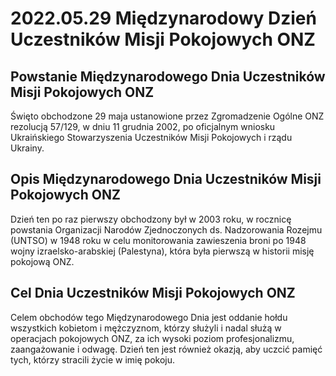 # 2022.05.29 Międzynarodowy Dzień Uczestników Misji Pokojowych ONZ

## Powstanie Międzynarodowego Dnia Uczestników Misji Pokojowych ONZ

Święto obchodzone 29 maja ustanowione przez Zgromadzenie Ogólne ONZ rezolucją 57/129, w dniu 11 grudnia 2002, po oficjalnym wniosku Ukraińskiego Stowarzyszenia Uczestników Misji Pokojowych i rządu Ukrainy.

## Opis Międzynarodowego Dnia Uczestników Misji Pokojowych ONZ

Dzień ten po raz pierwszy obchodzony był w 2003 roku, w rocznicę powstania Organizacji Narodów Zjednoczonych ds. Nadzorowania Rozejmu (UNTSO) w 1948 roku w celu monitorowania zawieszenia broni po 1948 wojny izraelsko-arabskiej (Palestyna), która była pierwszą w historii misję pokojową ONZ.

## Cel Dnia Uczestników Misji Pokojowych ONZ

Celem obchodów tego Międzynarodowego Dnia jest oddanie hołdu wszystkich kobietom i mężczyznom, którzy służyli i nadal służą w operacjach pokojowych ONZ, za ich wysoki poziom profesjonalizmu, zaangażowanie i odwagę. Dzień ten jest również okazją, aby uczcić pamięć tych, którzy stracili życie w imię pokoju.
